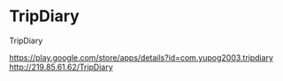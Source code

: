# TripDiary
TripDiary

https://play.google.com/store/apps/details?id=com.yupog2003.tripdiary  
http://219.85.61.62/TripDiary  
